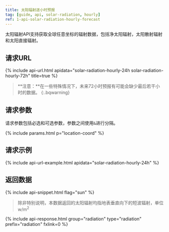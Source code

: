 ```yaml
---
title: 太阳辐射逐小时预报
tag: [guide, api, solar-radiation, hourly]
ref: 1-api-solar-radiation-hourly-forecast
---
```


太阳辐射API支持获取全球任意坐标的辐射数据，包括净太阳辐射，太阳散射辐射和太阳直接辐射。

## 请求URL

{% include api-url.html apidata="solar-radiation-hourly-24h solar-radiation-hourly-72h" title=true %}

> **注意：**在一些特殊情况下，未来72小时预报有可能会缺少最后若干小时的数据。
{:.bqwarning}

## 请求参数

请求参数包括必选和可选参数，参数之间使用`&`进行分隔。

{% include params.html p="location-coord" %}

## 请求示例

{% include api-url-example.html apidata="solar-radiation-hourly-24h" %}

## 返回数据

{% include api-snippet.html flag="sun" %}

> 除非特别说明，本数据返回的太阳辐射均指地表垂直向下的短波辐射，单位w/m<sup>2</sup>

{% include api-response.html group="radiation" type="radiation" prefix="radiation" fxlink=0 %}
